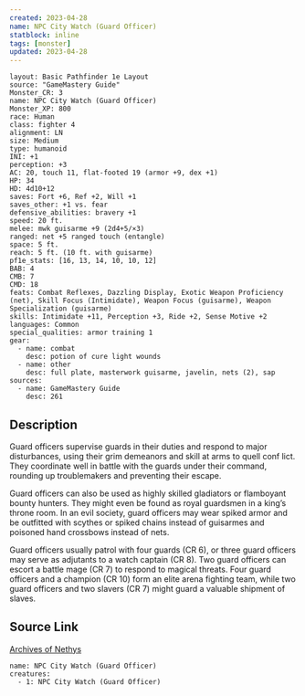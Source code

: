 ```yaml
---
created: 2023-04-28
name: NPC City Watch (Guard Officer)
statblock: inline
tags: [monster]
updated: 2023-04-28
---
```

```statblock
layout: Basic Pathfinder 1e Layout
source: "GameMastery Guide"
Monster_CR: 3
name: NPC City Watch (Guard Officer)
Monster_XP: 800
race: Human
class: fighter 4
alignment: LN
size: Medium
type: humanoid
INI: +1
perception: +3
AC: 20, touch 11, flat-footed 19 (armor +9, dex +1)
HP: 34
HD: 4d10+12
saves: Fort +6, Ref +2, Will +1
saves_other: +1 vs. fear
defensive_abilities: bravery +1
speed: 20 ft.
melee: mwk guisarme +9 (2d4+5/×3)
ranged: net +5 ranged touch (entangle)
space: 5 ft.
reach: 5 ft. (10 ft. with guisarme)
pf1e_stats: [16, 13, 14, 10, 10, 12]
BAB: 4
CMB: 7
CMD: 18
feats: Combat Reflexes, Dazzling Display, Exotic Weapon Proficiency (net), Skill Focus (Intimidate), Weapon Focus (guisarme), Weapon Specialization (guisarme)
skills: Intimidate +11, Perception +3, Ride +2, Sense Motive +2
languages: Common
special_qualities: armor training 1
gear:
  - name: combat
    desc: potion of cure light wounds
  - name: other
    desc: full plate, masterwork guisarme, javelin, nets (2), sap
sources:
  - name: GameMastery Guide
    desc: 261
```
## Description
Guard officers supervise guards in their duties and respond to major disturbances, using their grim demeanors and skill at arms to quell conf lict. They coordinate well in battle with the guards under their command, rounding up troublemakers and preventing their escape.

Guard officers can also be used as highly skilled gladiators or flamboyant bounty hunters. They might even be found as royal guardsmen in a king’s throne room. In an evil society, guard officers may wear spiked armor and be outfitted with scythes or spiked chains instead of guisarmes and poisoned hand crossbows instead of nets.

Guard officers usually patrol with four guards (CR 6), or three guard officers may serve as adjutants to a watch captain (CR 8). Two guard officers can escort a battle mage (CR 7) to respond to magical threats. Four guard officers and a champion (CR 10) form an elite arena fighting team, while two guard officers and two slavers (CR 7) might guard a valuable shipment of slaves.
## Source Link
[Archives of Nethys](https://aonprd.com/NPCDisplay.aspx?ItemName=City%20Watch%20(Guard%20Officer))
```encounter-table
name: NPC City Watch (Guard Officer)
creatures:
  - 1: NPC City Watch (Guard Officer)
```
